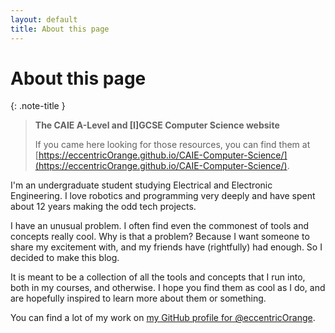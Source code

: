 ```yaml
---
layout: default
title: About this page
---
```

# About this page

{: .note-title }
> **The CAIE A-Level and [I]GCSE Computer Science website**
> 
> If you came here looking for those resources, you can find them at [https://eccentricOrange.github.io/CAIE-Computer-Science/](https://eccentricOrange.github.io/CAIE-Computer-Science/).

I'm an undergraduate student studying Electrical and Electronic Engineering. I love robotics and programming very deeply and have spent about 12 years making the odd tech projects.

I have an unusual problem. I often find even the commonest of tools and concepts really cool. Why is that a problem? Because I want someone to share my excitement with, and my friends have (rightfully) had enough. So I decided to make this blog.

It is meant to be a collection of all the tools and concepts that I run into, both in my courses, and otherwise. I hope you find them as cool as I do, and are hopefully inspired to learn more about them or something.

You can find a lot of my work on [my GitHub profile for @eccentricOrange](https://github.com/eccentricOrange).
